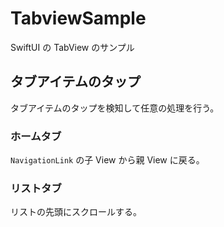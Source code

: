 # TabviewSample

SwiftUI の TabView のサンプル

## タブアイテムのタップ

タブアイテムのタップを検知して任意の処理を行う。

### ホームタブ

`NavigationLink` の子 View から親 View に戻る。

### リストタブ

リストの先頭にスクロールする。
